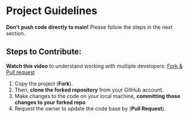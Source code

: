 # Project Guidelines

**Don't push code directly to main!** 
Please follow the steps in the next section.

## Steps to Contribute:
**Watch this video** to understand working with multiple developers: [Fork & Pull request](https://www.youtube.com/watch?v=k5D37W6h56o&t=210s)

1. Copy the project (**Fork**). 
2. Then, **clone the forked repository** from your GitHub account.
3. Make changes to the code on your local machine, **committing those changes to your forked repo**.
4. Request the owner to update the code base by (**Pull Request**).
   


